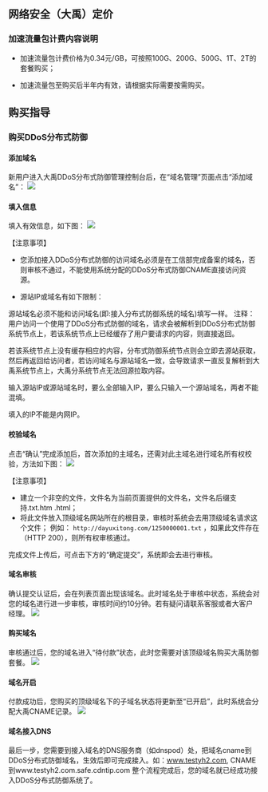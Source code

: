 ## 网络安全（大禹）定价

### 加速流量包计费内容说明

- 加速流量包计费价格为0.34元/GB，可按照100G、200G、500G、1T、2T的套餐购买；

- 加速流量包至购买后半年内有效，请根据实际需要按需购买。

## 购买指导

### 购买DDoS分布式防御

#### 添加域名

新用户进入大禹DDoS分布式防御管理控制台后，在“域名管理”页面点击“添加域名”：
![](http://imgcache.tce.fsphere.cn/static/mccdn.qcloud.com/img56c5d10fb21a8.png)

#### 填入信息

填入有效信息，如下图：
![](http://imgcache.tce.fsphere.cn/static/mccdn.qcloud.com/img56c5d12455fb5.png)

【注意事项】

- 您添加接入DDoS分布式防御的访问域名必须是在工信部完成备案的域名，否则审核不通过，不能使用系统分配的DDoS分布式防御CNAME直接访问资源。

- 源站IP或域名有如下限制：

源站域名必须不能和访问域名(即:接入分布式防御系统的域名)填写一样。
注释：用户访问一个使用了DDoS分布式防御的域名，请求会被解析到DDoS分布式防御系统节点上，若该系统节点上已经缓存了用户要请求的内容，则直接返回。

若该系统节点上没有缓存相应的内容，分布式防御系统节点则会立即去源站获取，然后再返回给访问者，若访问域名与源站域名一致，会导致请求一直反复解析到大禹系统节点上，大禹分系统节点无法回源拉取内容。

输入源站IP或源站域名时，要么全部输入IP，要么只输入一个源站域名，两者不能混填。

填入的IP不能是内网IP。

#### 校验域名

点击“确认”完成添加后，首次添加的主域名，还需对此主域名进行域名所有权校验，方法如下图：
![](http://imgcache.tce.fsphere.cn/static/mccdn.qcloud.com/img56c5d2b31e31b.png)

【注意事项】
- 建立一个非空的文件，文件名为当前页面提供的文件名，文件名后缀支持.txt.htm .html；
- 将此文件放入顶级域名网站所在的根目录，审核时系统会去用顶级域名请求这个文件；
例如： `http://dayuxitong.com/1250000001.txt` ，如果此文件存在（HTTP 200），则所有权审核通过。

完成文件上传后，可点击下方的“确定提交”，系统即会去进行审核。

#### 域名审核
确认提交认证后，会在列表页面出现该域名。此时域名处于审核中状态，系统会对您的域名进行进一步审核，审核时间约10分钟。若有疑问请联系客服或者大客户经理。
![](http://imgcache.tce.fsphere.cn/static/mccdn.qcloud.com/img56c5d2eb3540a.png)

#### 购买域名
审核通过后，您的域名进入“待付款”状态，此时您需要对该顶级域名购买大禹防御套餐。
![](http://imgcache.tce.fsphere.cn/static/mccdn.qcloud.com/img56c5d319b7258.png)

#### 域名开启
付款成功后，您购买的顶级域名下的子域名状态将更新至“已开启”，此时系统会分配大禹CNAME记录。
![](http://imgcache.tce.fsphere.cn/static/mccdn.qcloud.com/img56c5d34322a4c.png)

#### 域名接入DNS
最后一步，您需要到接入域名的DNS服务商（如dnspod）处，把域名cname到DDoS分布式防御域名，生效后即可完成接入。如：www.testyh2.com, CNAME 到www.testyh2.com.safe.cdntip.com
整个流程完成后，您的域名就已经成功接入DDoS分布式防御系统了。
